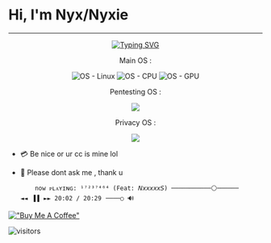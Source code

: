 
# Hi, I'm Nyx/Nyxie 
<hr>
<div align="center">
  
[![Typing SVG](https://readme-typing-svg.herokuapp.com?color=%23E42CF7&center=true&lines=Pentester+%26+CTF+Player;Pirate+%26+Cheater)](https://git.io/typing-svg)
  
  
Main OS :
  
  
  ![OS - Linux](https://img.shields.io/badge/Arch_Linux-B00B69?style=for-the-badge&logo=arch-linux&logoColor=white)
  ![OS - CPU](https://img.shields.io/badge/Intel-Core_i9_12900k-0071C5?style=for-the-badge&logo=intel&logoColor=white)
  ![OS - GPU](https://img.shields.io/badge/NVIDIA-RTX3060TI-76B900?style=for-the-badge&logo=nvidia&logoColor=white)
  
Pentesting OS :
  
  ![](https://img.shields.io/badge/BLACKARCH-RAZER_BLADE_15_(2018)-B00B69?style=for-the-badge&logo=arch-linux&logoColor=white)
  
Privacy OS :
  
  ![](https://img.shields.io/badge/TAILS-KINGSTON_USB3.0_128GB-B00B69?style=for-the-badge&logo=tails&logoColor=white)
  
  
</div>

  - 💳 Be nice or ur cc is mine lol
  - 💬 Please dont ask me , thank u

                                                     
            now ᴘʟᴀʏɪɴɢ: ¹⁷²³⁷⁴⁶⁴ (Feat: 𝘕𝘹𝘹𝘹𝘹𝘹𝘚) ───────────⚪────── ◄◄⠀▐▐⠀►► 𝟸0:02 / 20:29⠀────○ 🔊

[!["Buy Me A Coffee"](https://www.buymeacoffee.com/assets/img/custom_images/orange_img.png)](https://www.buymeacoffee.com/Nyxie)

![visitors](https://visitor-badge.laobi.icu/badge?page_id=Nyxiie)

